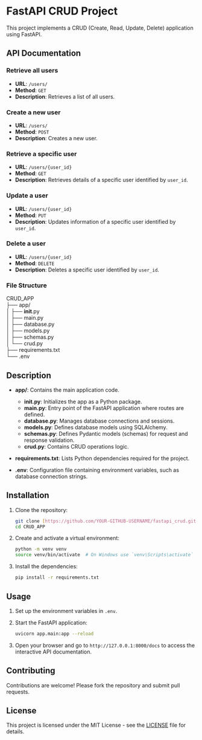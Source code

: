 # FastAPI CRUD Project

This project implements a CRUD (Create, Read, Update, Delete) application using FastAPI.

## API Documentation

### Retrieve all users

- **URL**: `/users/`
- **Method**: `GET`
- **Description**: Retrieves a list of all users.

### Create a new user

- **URL**: `/users/`
- **Method**: `POST`
- **Description**: Creates a new user.

### Retrieve a specific user

- **URL**: `/users/{user_id}`
- **Method**: `GET`
- **Description**: Retrieves details of a specific user identified by `user_id`.

### Update a user

- **URL**: `/users/{user_id}`
- **Method**: `PUT`
- **Description**: Updates information of a specific user identified by `user_id`.

### Delete a user

- **URL**: `/users/{user_id}`
- **Method**: `DELETE`
- **Description**: Deletes a specific user identified by `user_id`.

<h3>File Structure</h3>

CRUD_APP <br>
├── app/ <br>
│   ├── __init__.py<br>
│   ├── main.py<br>
│   ├── database.py<br>
│   ├── models.py<br>
│   ├── schemas.py<br>
│   └── crud.py<br>
├── requirements.txt<br>
└── .env<br>

<h2>Description</h2>

- **app/**: Contains the main application code.
  - **__init__.py**: Initializes the app as a Python package.
  - **main.py**: Entry point of the FastAPI application where routes are defined.
  - **database.py**: Manages database connections and sessions.
  - **models.py**: Defines database models using SQLAlchemy.
  - **schemas.py**: Defines Pydantic models (schemas) for request and response validation.
  - **crud.py**: Contains CRUD operations logic.

- **requirements.txt**: Lists Python dependencies required for the project.
- **.env**: Configuration file containing environment variables, such as database connection strings.

## Installation

1. Clone the repository:

    ```sh
    git clone [https://github.com/YOUR-GITHUB-USERNAME/fastapi_crud.git](https://github.com/mdsayem01k/CRUD_APP.git)
    cd CRUD_APP
    ```

2. Create and activate a virtual environment:

    ```sh
    python -m venv venv
    source venv/bin/activate  # On Windows use `venv\Scripts\activate`
    ```

3. Install the dependencies:

    ```sh
    pip install -r requirements.txt
    ```

## Usage

1. Set up the environment variables in `.env`.
2. Start the FastAPI application:

    ```sh
    uvicorn app.main:app --reload
    ```

3. Open your browser and go to `http://127.0.0.1:8000/docs` to access the interactive API documentation.

## Contributing

Contributions are welcome! Please fork the repository and submit pull requests.

## License

This project is licensed under the MIT License - see the [LICENSE](LICENSE) file for details.

